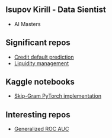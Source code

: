 ## Isupov Kirill - Data Sientist
  * AI Masters 

## Significant repos
  * [Credit default prediction][2]
  * [Liquidity management][1]

## Kaggle notebooks   
  * [Skip-Gram PyTorch implementation][5]

## Interesting repos
  * [Generalized ROC AUC][4]
<!---
  * [ARIMA, GARCH][3]
--->
[1]: https://github.com/thekirillisupov/liquidity-management2
[2]: https://github.com/thekirillisupov/AlfaPetProject
[3]: https://github.com/thekirillisupov/ARIMA-GARCH
[4]: https://github.com/thekirillisupov/Yandex-task
[5]: https://www.kaggle.com/code/bukovski/skip-gram-implementation/notebook

<!---
thekirillisupov/thekirillisupov is a ✨ special ✨ repository because its `README.md` (this file) appears on your GitHub profile.
You can click the Preview link to take a look at your changes.
--->
